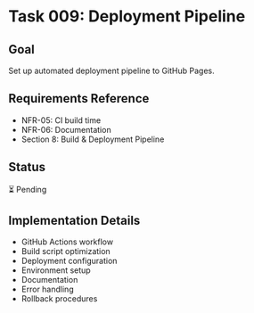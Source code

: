 # Task 009: Deployment Pipeline

## Goal
Set up automated deployment pipeline to GitHub Pages.

## Requirements Reference
- NFR-05: CI build time
- NFR-06: Documentation
- Section 8: Build & Deployment Pipeline

## Status
⏳ Pending

## Implementation Details
- GitHub Actions workflow
- Build script optimization
- Deployment configuration
- Environment setup
- Documentation
- Error handling
- Rollback procedures 